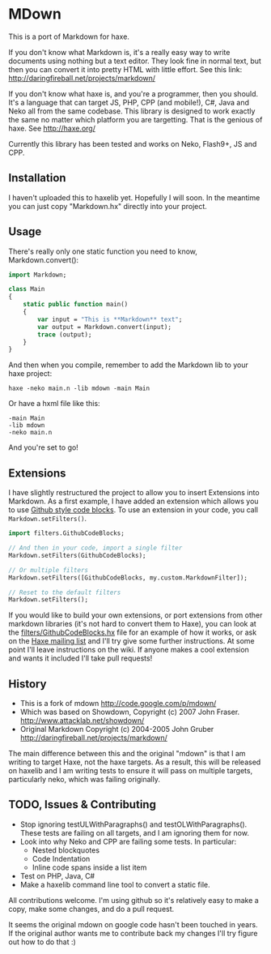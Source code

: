 MDown
=====

This is a port of Markdown for haxe.  

If you don't know what Markdown is, it's a really easy way to write documents using nothing but a text editor.  They look fine in normal text, but then you can convert it into pretty HTML with little effort.  See this link: http://daringfireball.net/projects/markdown/

If you don't know what haxe is, and you're a programmer, then you should.  It's a language that can target JS, PHP, CPP (and mobile!), C#, Java and Neko all from the same codebase.  This library is designed to work exactly the same no matter which platform you are targetting.  That is the genious of haxe.  See http://haxe.org/

Currently this library has been tested and works on Neko, Flash9+, JS and CPP.

Installation
------------

I haven't uploaded this to haxelib yet.  Hopefully I will soon.  In the meantime you can just copy "Markdown.hx" directly into your project.

Usage
-----

There's really only one static function you need to know, Markdown.convert():

```haxe
import Markdown;

class Main
{
	static public function main()
	{
		var input = "This is **Markdown** text";
		var output = Markdown.convert(input);
		trace (output);
	}
}
```

And then when you compile, remember to add the Markdown lib to your haxe project:

`haxe -neko main.n -lib mdown -main Main`

Or have a hxml file like this:

~~~
-main Main
-lib mdown
-neko main.n
~~~

And you're set to go!

Extensions
----------

I have slightly restructured the project to allow you to insert Extensions into Markdown.  As a first example, I have added an extension which allows you to use [Github style code blocks](https://github.com/jasononeil/mdown/wiki/Github-Code-Blocks).  To use an extension in your code, you call `Markdown.setFilters()`.

```haxe
import filters.GithubCodeBlocks;

// And then in your code, import a single filter
Markdown.setFilters(GithubCodeBlocks);

// Or multiple filters
Markdown.setFilters([GithubCodeBlocks, my.custom.MarkdownFilter]);

// Reset to the default filters
Markdown.setFilters();
```

If you would like to build your own extensions, or port extensions from other markdown libraries (it's not hard to convert them to Haxe), you can look at the [filters/GithubCodeBlocks.hx](https://github.com/jasononeil/mdown/blob/master/src/filters/GithubCodeBlocks.hx) file for an example of how it works, or ask on the [Haxe mailing list](https://groups.google.com/forum/?hl=en&fromgroups#!forum/haxelang) and I'll try give some further instructions.  At some point I'll leave instructions on the wiki.  If anyone makes a cool extension and wants it included I'll take pull requests!

History
-------

  * This is a fork of mdown 
    http://code.google.com/p/mdown/
  * Which was based on Showdown, Copyright (c) 2007 John Fraser.
    http://www.attacklab.net/showdown/ 
  * Original Markdown Copyright (c) 2004-2005 John Gruber
    http://daringfireball.net/projects/markdown/

The main difference between this and the original "mdown" is that I am writing to target Haxe, not the haxe targets.  As a result, this will be released on haxelib and I am writing tests to ensure it will pass on multiple targets, particularly neko, which was failing originally.

TODO, Issues & Contributing
---------------------------

 * Stop ignoring testULWithParagraphs() and testOLWithParagraphs().  These tests are failing on all targets, and I am ignoring them for now.
 * Look into why Neko and CPP are failing some tests.  In particular:
 	* Nested blockquotes
 	* Code Indentation
 	* Inline code spans inside a list item
 * Test on PHP, Java, C#
 * Make a haxelib command line tool to convert a static file.

 All contributions welcome.  I'm using github so it's relatively easy to make a copy, make some changes, and do a pull request.

 It seems the original mdown on google code hasn't been touched in years.  If the original author wants me to contribute back my changes I'll try figure out how to do that :)


